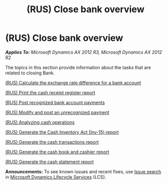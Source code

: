 ﻿---
title: (RUS) Close bank overview
TOCTitle: (RUS) Close bank overview
ms:assetid: 07aa165d-2107-426c-aaf6-b5fdd8591016
ms:mtpsurl: https://technet.microsoft.com/en-us/library/JJ711367(v=AX.60)
ms:contentKeyID: 49387185
ms.date: 04/18/2014
mtps_version: v=AX.60
---

# (RUS) Close bank overview 


_**Applies To:** Microsoft Dynamics AX 2012 R3, Microsoft Dynamics AX 2012 R2_

The topics in this section provide information about the tasks that are related to closing Bank.

[(RUS) Calculate the exchange rate difference for a bank account](rus-calculate-the-exchange-rate-difference-for-a-bank-account.md)

[(RUS) Print the cash receipt register report](rus-print-the-cash-receipt-register-report.md)

[(RUS) Post recognized bank account payments](rus-post-recognized-bank-account-payments.md)

[(RUS) Modify and post an unrecognized payment](rus-modify-and-post-an-unrecognized-payment.md)

[(RUS) Analyzing cash operations](rus-analyzing-cash-operations.md)

[(RUS) Generate the Cash Inventory Act (Inv-15) report](rus-generate-the-cash-inventory-act-inv-15-report.md)

[(RUS) Generate the cash transactions report](rus-generate-the-cash-transactions-report.md)

[(RUS) Generate the cash book and cashier report](rus-generate-the-cash-book-and-cashier-report.md)

[(RUS) Generate the cash statement report](rus-generate-the-cash-statement-report.md)

  
**Announcements:** To see known issues and recent fixes, use [Issue search](http://go.microsoft.com/fwlink/?linkid=389258) in [Microsoft Dynamics Lifecycle Services](http://go.microsoft.com/fwlink/?linkid=306505) (LCS).

